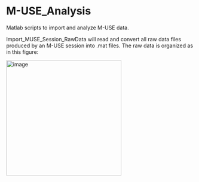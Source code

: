 # M-USE_Analysis
Matlab scripts to import and analyze M-USE data.

Import_MUSE_Session_RawData will read and convert all raw data files produced by an M-USE session into .mat files. The raw data is organized as in this figure: 

<img width="308" alt="image" src="https://github.com/Multitask-Unified-Suite-for-Expts/M-USE_Analysis/assets/39202706/1761fa4b-d8d3-4470-8f94-922fd863e4ff">



